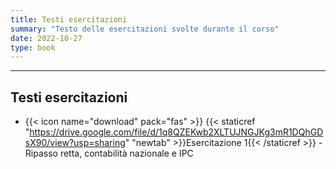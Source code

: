 ```yaml
---
title: Testi esercitazioni
summary: "Testo delle esercitazioni svolte durante il corso"
date: 2022-10-27
type: book
---
```

---

## Testi esercitazioni

- {{< icon name="download" pack="fas" >}} {{< staticref "https://drive.google.com/file/d/1q8QZEKwb2XLTUJNGJKg3mR1DQhGDsX90/view?usp=sharing" "newtab" >}}Esercitazione 1{{< /staticref >}} - Ripasso retta, contabilità nazionale e IPC

<!-- 
- {{< icon name="download" pack="fas" >}} {{< staticref "https://drive.google.com/file/d/1csQf3ThG7QzLbqqta7VaoS_CzCvwMpgH/view?usp=share_link" "newtab" >}}Esercitazione 2{{< /staticref >}} - Mercato de lavoro, sistema monetario e inflazione.

- {{< icon name="download" pack="fas" >}} {{< staticref "https://drive.google.com/file/d/1iZt3ED9jABIKqrwfd50wpIvZ0hr_-4GG/view?usp=share_link" "newtab" >}}Esercitazione 3{{< /staticref >}} - Crescita economica e modello di Solow.

- {{< icon name="download" pack="fas" >}} {{< staticref "https://drive.google.com/file/d/1gsVyjeJ2x71UMbbdN3Tn1Gw6nMbJ7Sbh/view?usp=share_link" "newtab" >}}Esercitazione 4{{< /staticref >}} - Cicli economici, croce croce keynesiana e introduzione al modello IS-LM

- {{< icon name="download" pack="fas" >}} {{< staticref "https://drive.google.com/file/d/1ffKp2IXXkeZNkjgigI1kCAPX3_k8oSdH/view?usp=share_link" "newtab" >}}Esercitazione 5{{< /staticref >}} - Il modello IS-LM

- {{< icon name="download" pack="fas" >}} {{< staticref "https://drive.google.com/file/d/1cvVNxvl0YiKyC-fD1Mg36kSXGRoPAwqt/view?usp=share_link" "newtab" >}}Esercitazione 6{{< /staticref >}} - Il modello AD-AS

- {{< icon name="download" pack="fas" >}} {{< staticref "https://drive.google.com/file/d/1FLp8yOa0eA0DaPECNebI_hUKLz_OZn9P/view?usp=share_link" "newtab" >}}Esercitazione 7{{< /staticref >}} - Simulazione esame

-->







